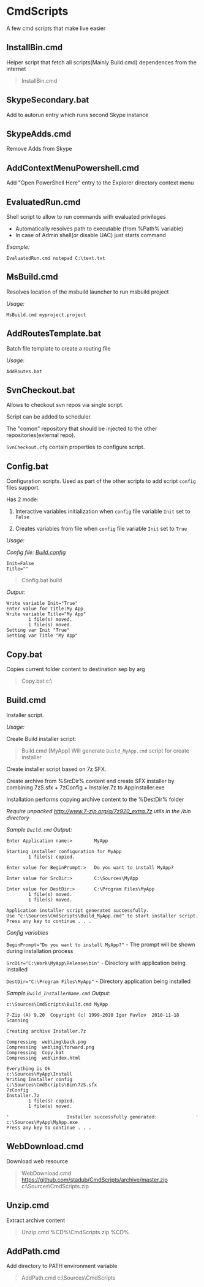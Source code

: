 # CmdScripts
A few cmd scripts that make live easier

## InstallBin.cmd ##
Helper script that fetch all scripts(Mainly Build.cmd) dependences from the internet
>InstallBin.cmd


## SkypeSecondary.bat ##

Add to autorun entry which runs second Skype instance

## SkypeAdds.cmd ##

Remove Adds from Skype

## AddContextMenuPowershell.cmd ##

Add "Open PowerShell Here" entry to the Explorer directory context menu

## EvaluatedRun.cmd ##

Shell script to allow to run commands with evaluated privileges
- Automatically resolves path to executable (from %Path% variable)
- In case of Admin shell(or disable UAC) just starts command

*Example:*
```shell
EvaluatedRun.cmd notepad C:\text.txt
```

## MsBuild.cmd ##
Resolves location of the msbuild launcher to run msbuild project

*Usage:*
```shell
MsBuild.cmd myproject.project
```

## AddRoutesTemplate.bat ##
Batch file template to create a routing file

*Usage:*
```shell
AddRoutes.bat
```

## SvnCheckout.bat ##
Allows to checkout svn repos via single script.

Script can be added to scheduler. 

The "comon" repository that should be injected to the other repositories(external repo).

```SvnCheckout.cfg``` contain properties to configure script.

## Config.bat ##
Configuration scripts. Used as part of the other scripts to add script `config` files support.


Has 2 mode:

1) Interactive variables initialization when `config` file variable `Init` set to `False`

2) Creates variables from file when `config` file variable `Init` set to `True`


*Usage:*

*Config file: [Build.config](https://raw.githubusercontent.com/stadub/CmdScripts/master/Build.config)*
```Output
Init=False
Title=""
```

>Config.bat build

*Output:*
```Output
Write variable Init="True"
Enter value for Title:My App
Write variable Title="My App"
        1 file(s) moved.
        1 file(s) moved.
Setting var Init "True"
Setting var Title "My App"
```

## Copy.bat ##
Copies current folder content to destination sep by arg
>Copy.bat c:\

## Build.cmd ##
Installer script.

*Usage:*

Create Build installer script:
>Build.cmd [MyApp] 
Will generate `Build_MyApp.cmd` script for create installer 

Create installer script based on 7z SFX.

Create archive from %SrcDir% content and create SFX installer by combining 7zS.sfx + 7zConfig + Installer.7z to AppInstaller.exe

Installation performs copying archive content to the %DestDir% folder

*Require unpacked http://www.7-zip.org/a/7z920_extra.7z utils in the /bin directory*


*Sample `Build.cmd` Output:*
```shell
Enter Application name:>        MyApp

Starting installer configuration for MyApp
        1 file(s) copied.

Enter value for BeginPrompt:>   Do you want to install MyApp?

Enter value for SrcDir:>        C:\Sources\MyApp

Enter value for DestDir:>       C:\Program Files\MyApp
        1 file(s) moved.
        1 file(s) moved.

Application installer script generated successfully.
Use "c:\Sources\CmdScripts\Build_MyApp.cmd" to start installer script.
Press any key to continue . . .
```


*Config variables*

`BeginPrompt="Do you want to install MyApp?"` - The prompt will be shown during installation process

`SrcDir="C:\Work\MyApp\Release\bin"` - Directory with application being installed

`DestDir="C:\Program Files\MyApp"` - Directory application being installed



*Sample `Build_InstallerName.cmd` Output:*

```shell
c:\Sources\CmdScripts\Build.cmd MyApp

7-Zip (A) 9.20  Copyright (c) 1999-2010 Igor Pavlov  2010-11-18
Scanning

Creating archive Installer.7z

Compressing  web\img\back.png
Compressing  web\img\forward.png
Compressing  Copy.bat
Compressing  web\index.html

Everything is Ok
c:\Sources\MyApp\Install
Writing Installer config
c:\Sources\CmdScripts\Bin\7zS.sfx
7zConfig
Installer.7z
        1 file(s) copied.
        1 file(s) moved.

'                     Installer successfully generated:              '
c:\Sources\MyApp\MyApp.exe
Press any key to continue . . .
```

## WebDownload.cmd ##
Download web resource
>WebDownload.cmd https://github.com/stadub/CmdScripts/archive/master.zip c:\Sources\CmdScripts.zip

## Unzip.cmd ##
Extract archive content 
>Unzip.cmd %CD%\CmdScripts.zip %CD%

## AddPath.cmd ##
Add directory to PATH environment variable
>AddPath.cmd c:\Sources\CmdScripts


